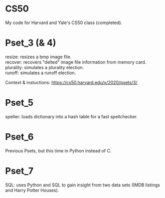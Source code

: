 # CS50
My code for Harvard and Yale's CS50 class (completed).

# Pset_3 (& 4)
resize: resizes a bmp image file.  
recover: recovers "delted" image file information from memory card.  
plurality: simulates a plurality election.   
runoff: simulates a runoff election.  

Context & instuctions: https://cs50.harvard.edu/x/2020/psets/3/

# Pset_5
speller: loads dictionary into a hash table for a fast spellchecker.

# Pset_6
Previous Psets, but this time in Python instead  of C.

# Pset_7
SQL: uses Python and SQL to gain insight from two data sets (IMDB listings and Harry Potter Houses).

